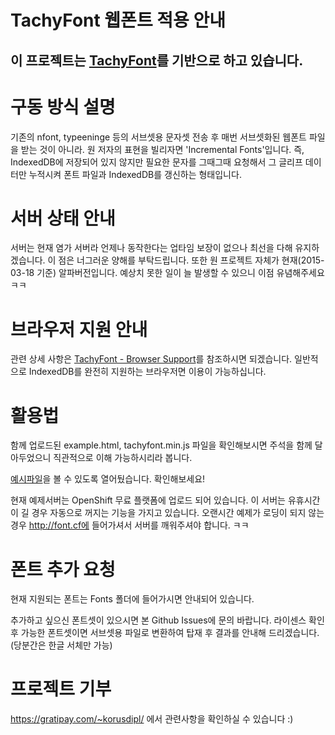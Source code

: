 # TachyFont 웹폰트 적용 안내
###

## 이 프로젝트는 [TachyFont](https://github.com/googlei18n/TachyFont)를 기반으로 하고 있습니다.

구동 방식 설명
========

기존의 nfont, typeeninge 등의 서브셋용 문자셋 전송 후 매번 서브셋화된 웹폰트 파일을 받는 것이 아니라. 원 저자의 표현을 빌리자면 'Incremental Fonts'입니다. 즉, IndexedDB에 저장되어 있지 않지만 필요한 문자를 그때그때 요청해서 그 글리프 데이터만 누적시켜 폰트 파일과 IndexedDB를 갱신하는 형태입니다.

서버 상태 안내
========

서버는 현재 염가 서버라 언제나 동작한다는 업타임 보장이 없으나 최선을 다해 유지하겠습니다. 이 점은 너그러운 양해를 부탁드립니다. 또한 원 프로젝트 자체가 현재(2015-03-18 기준) 알파버전입니다. 예상치 못한 일이 늘 발생할 수 있으니 이점 유념해주세요 ㅋㅋ

브라우저 지원 안내
===============

관련 상세 사항은 [TachyFont - Browser Support](https://github.com/googlei18n/TachyFont#browser-support)를 참조하시면 되겠습니다. 일반적으로 IndexedDB를 완전히 지원하는 브라우저면 이용이 가능하십니다.

활용법
====================

함께 업로드된 example.html, tachyfont.min.js 파일을 확인해보시면 주석을 함께 달아두었으니 직관적으로 이해 가능하시리라 봅니다.

[예시파일](https://cdn.rawgit.com/c8seki/webfont-tachyfont/48abff4fc6783505e2937818c010a48be53a99cc/example.html)을 볼 수 있도록 열어뒀습니다. 확인해보세요!

현재 예제서버는 OpenShift 무료 플랫폼에 업로드 되어 있습니다. 이 서버는 유휴시간이 길 경우 자동으로 꺼지는 기능을 가지고 있습니다. 오랜시간 예제가 로딩이 되지 않는 경우 http://font.cf에 들어가셔서 서버를 깨워주셔야 합니다. ㅋㅋ

폰트 추가 요청
====================

현재 지원되는 폰트는 Fonts 폴더에 들어가시면 안내되어 있습니다.

추가하고 싶으신 폰트셋이 있으시면 본 Github Issues에 문의 바랍니다. 라이센스 확인후 가능한 폰트셋이면 서브셋용 파일로 변환하여 탑재 후 결과를 안내해 드리겠습니다. (당분간은 한글 서체만 가능)

프로젝트 기부
=======
https://gratipay.com/~korusdipl/ 에서 관련사항을 확인하실 수 있습니다 :)
